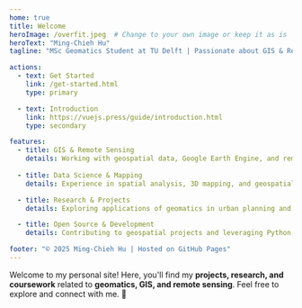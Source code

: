 ```yaml
---
home: true
title: Welcome
heroImage: /overfit.jpeg  # Change to your own image or keep it as is
heroText: "Ming-Chieh Hu"
tagline: "MSc Geomatics Student at TU Delft | Passionate about GIS & Remote Sensing"

actions:
  - text: Get Started
    link: /get-started.html
    type: primary

  - text: Introduction
    link: https://vuejs.press/guide/introduction.html
    type: secondary

features:
  - title: GIS & Remote Sensing
    details: Working with geospatial data, Google Earth Engine, and remote sensing techniques.
    
  - title: Data Science & Mapping
    details: Experience in spatial analysis, 3D mapping, and geospatial visualization.

  - title: Research & Projects
    details: Exploring applications of geomatics in urban planning and environmental monitoring.

  - title: Open Source & Development
    details: Contributing to geospatial projects and leveraging Python, JavaScript, and web technologies.

footer: "© 2025 Ming-Chieh Hu | Hosted on GitHub Pages"
---
```


Welcome to my personal site! Here, you'll find my **projects, research, and coursework** related to **geomatics, GIS, and remote sensing**. Feel free to explore and connect with me. 🚀